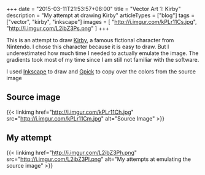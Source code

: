 +++
date = "2015-03-11T21:53:57+08:00"
title = "Vector Art 1: Kirby"
description = "My attempt at drawing Kirby"
articleTypes = ["blog"]
tags = ["vector", "kirby", "inkscape"]
images = [
    "http://i.imgur.com/kPLr11Cs.jpg",
    "http://i.imgur.com/L2ibZ3Ps.png" 
]
+++

This is an attempt to draw [Kirby](http://en.wikipedia.org/wiki/Kirby_%28character%29), a famous fictional character from Nintendo. I chose this character because it is easy to draw. But I underestimated how much time I needed to actually emulate the image. The gradients took most of my time since I am still not familiar with the software. 

I used [Inkscape](https://inkscape.org/en/) to draw and [Gpick](http://www.gpick.org/screenshots.html) to copy over the colors from the source image

## Source image

{{< linkimg href="http://i.imgur.com/kPLr11Ch.jpg" src="http://i.imgur.com/kPLr11Cm.jpg" alt="Source Image" >}}

## My attempt

{{< linkimg href="http://i.imgur.com/L2ibZ3Ph.png" src="http://i.imgur.com/L2ibZ3Pl.png" alt="My attempts at emulating the source image" >}}
